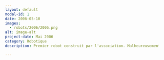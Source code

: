 ```yaml
---
layout: default
modal-id: 1
date: 2006-05-10
images:
  - robots/2006/2006.png
alt: image-alt
project-date: Mai 2006
category: Robotique
description: Premier robot construit par l'association. Malheureusement celui-ci n'aura pas pu être homologué.

---
```

